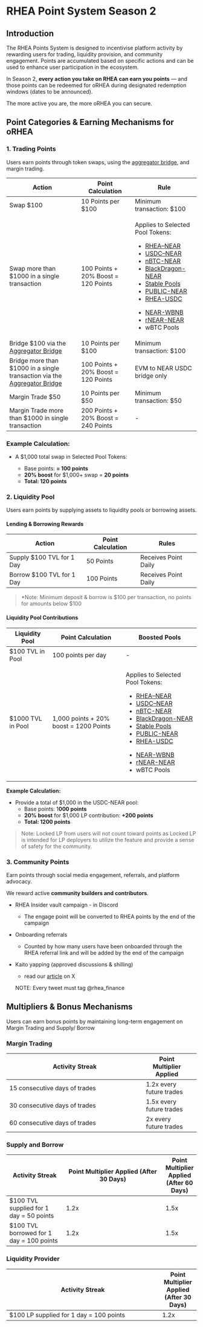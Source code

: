 # RHEA Point System Season 2

## **Introduction**

The RHEA Points System is designed to incentivise platform activity by rewarding users for trading, liquidity provision, and community engagement. Points are accumulated based on specific actions and can be used to enhance user participation in the ecosystem.

In Season 2, **every action you take on RHEA can earn you points** — and those points can be redeemed for oRHEA during designated redemption windows (dates to be announced).

The more active you are, the more oRHEA you can secure.



## **Point Categories & Earning Mechanisms for oRHEA**

### **1. Trading Points**

Users earn points through token swaps, using the [aggregator bridge](https://dex.rhea.finance/bridge), and margin trading.

| Action                                                                                                       | Point Calculation                   | Rule                                                                                                                                                                                                                                                                                                                                                                                                                                                                                                                                                                                                                                                                                                                                                                                                                                  |
| ------------------------------------------------------------------------------------------------------------ | ----------------------------------- | ------------------------------------------------------------------------------------------------------------------------------------------------------------------------------------------------------------------------------------------------------------------------------------------------------------------------------------------------------------------------------------------------------------------------------------------------------------------------------------------------------------------------------------------------------------------------------------------------------------------------------------------------------------------------------------------------------------------------------------------------------------------------------------------------------------------------------------- |
| Swap $100                                                                                                    | 10 Points per $100                  | Minimum transaction: $100                                                                                                                                                                                                                                                                                                                                                                                                                                                                                                                                                                                                                                                                                                                                                                                                             |
| Swap more than $1000 in a single transaction                                                                 | 100 Points + 20% Boost = 120 Points | <p>Applies to Selected Pool Tokens:<br></p><ul><li><a href="https://app.rhea.finance/pool/6458">RHEA–NEAR</a></li><li><a href="https://app.rhea.finance/pool/4512">USDC–NEAR</a></li><li><a href="https://app.rhea.finance/sauce/5949">nBTC-NEAR</a></li><li><a href="https://app.rhea.finance/pool/4276">BlackDragon-NEAR</a></li><li><a href="https://app.rhea.finance/pools?activeTab=stable">Stable Pools </a></li><li><a href="https://app.rhea.finance/pool/6503">PUBLIC-NEAR</a></li><li><a href="https://app.rhea.finance/poolV2/17208628f84f5d6ad33f0da3bbbeb27ffcb398eac501a31bd6ad2011e36133a1%3C%3Etoken.rhealab.near@100">RHEA-USDC </a></li></ul><ul><li><a href="https://app.rhea.finance/pool/5154">NEAR-WBNB </a></li><li><a href="https://app.rhea.finance/sauce/6494">rNEAR-NEAR</a></li><li>wBTC Pools </li></ul> |
| Bridge $100 via the [Aggregator Bridge ](https://dex.rhea.finance/bridge)                                    | 10 Points per $100                  | Minimum transaction: $100                                                                                                                                                                                                                                                                                                                                                                                                                                                                                                                                                                                                                                                                                                                                                                                                             |
| Bridge more than $1000 in a single transaction via the [Aggregator Bridge ](https://dex.rhea.finance/bridge) | 100 Points + 20% Boost = 120 Points | EVM to NEAR USDC bridge only                                                                                                                                                                                                                                                                                                                                                                                                                                                                                                                                                                                                                                                                                                                                                                                                          |
| Margin Trade $50                                                                                             | 10 Points per $50                   | Minimum transaction: $50                                                                                                                                                                                                                                                                                                                                                                                                                                                                                                                                                                                                                                                                                                                                                                                                              |
| Margin Trade more than $1000 in single transaction                                                           | 200 Points + 20% Boost = 240 Points | -                                                                                                                                                                                                                                                                                                                                                                                                                                                                                                                                                                                                                                                                                                                                                                                                                                     |

### **Example Calculation:**

*   A $1,000 total swap in Selected Pool Tokens:

    * Base points: **= 100 points**
    * **20% boost** for $1,000+ swap = **20 points**
    * **Total: 120 points**



### 2. Liquidity Pool

Users earn points by supplying assets to liquidity pools or borrowing assets.

#### Lending & Borrowing Rewards

| Action                    | Point Calculation | Rules                |
| ------------------------- | ----------------- | -------------------- |
| Supply $100 TVL for 1 Day | 50 Points         | Receives Point Daily |
| Borrow $100 TVL for 1 Day | 100 Points        | Receives Point Daily |

> \*Note: Minimum deposit & borrow is $100 per transaction, no points for amounts below $100

#### Liquidity Pool Contributions

| Liquidity Pool    | Point Calculation                      | Boosted Pools                                                                                                                                                                                                                                                                                                                                                                                                                                                                                                                                                                                                                                                                                                                                                                                                                                |
| ----------------- | -------------------------------------- | -------------------------------------------------------------------------------------------------------------------------------------------------------------------------------------------------------------------------------------------------------------------------------------------------------------------------------------------------------------------------------------------------------------------------------------------------------------------------------------------------------------------------------------------------------------------------------------------------------------------------------------------------------------------------------------------------------------------------------------------------------------------------------------------------------------------------------------------- |
| $100 TVL in Pool  | 100 points per day                     | -                                                                                                                                                                                                                                                                                                                                                                                                                                                                                                                                                                                                                                                                                                                                                                                                                                            |
| $1000 TVL in Pool | 1,000 points + 20% boost = 1200 Points | <p></p><p>Applies to Selected Pool Tokens:<br></p><ul><li><a href="https://app.rhea.finance/pool/6458">RHEA–NEAR</a></li><li><a href="https://app.rhea.finance/pool/4512">USDC–NEAR</a></li><li><a href="https://app.rhea.finance/sauce/5949">nBTC-NEAR</a></li><li><a href="https://app.rhea.finance/pool/4276">BlackDragon-NEAR</a></li><li><a href="https://app.rhea.finance/pools?activeTab=stable">Stable Pools </a></li><li><a href="https://app.rhea.finance/pool/6503">PUBLIC-NEAR</a></li><li><a href="https://app.rhea.finance/poolV2/17208628f84f5d6ad33f0da3bbbeb27ffcb398eac501a31bd6ad2011e36133a1%3C%3Etoken.rhealab.near@100">RHEA-USDC </a></li></ul><ul><li><a href="https://app.rhea.finance/pool/5154">NEAR-WBNB </a></li><li><a href="https://app.rhea.finance/sauce/6494">rNEAR-NEAR</a></li><li>wBTC Pools </li></ul> |

**Example Calculation:**

* Provide a total of $1,000 in the USDC-NEAR pool:
  * Base points: 1**000 points**
  * **20% boost** for $1,000 LP contribution: **+200 points**
  * **Total: 1200 points**



> Note: Locked LP from users will not count toward points as Locked LP is intended for LP deployers to utilize the feature and provide a sense of safety for the community.

### 3. Community Points

Earn points through social media engagement, referrals, and platform advocacy.

We reward active **community builders and contributors**.

* RHEA Insider vault campaign - in Discord
  * The engage point will be converted to RHEA points by the end of the campaign
* Onboarding referrals
  * Counted by how many users have been onboarded through the RHEA referral link and will be added by the end of the campaign
*   Kaito yapping (approved discussions & shilling)

    * read our [article](https://x.com/rhea_finance/status/1955283722187706621) on X&#x20;

    NOTE: Every tweet must tag @rhea\_finance



## Multipliers & Bonus Mechanisms

Users can earn bonus points by maintaining long-term engagement on Margin Trading and Supply/ Borrow

### Margin Trading

<table><thead><tr><th width="345.86328125">Activity Streak</th><th>Point Multiplier Applied</th><th data-hidden></th></tr></thead><tbody><tr><td>15 consecutive days of trades</td><td>1.2x every future trades</td><td></td></tr><tr><td>30 consecutive days of trades</td><td>1.5x every future trades</td><td></td></tr><tr><td>60 consecutive days of trades</td><td>2x every future trades</td><td></td></tr></tbody></table>

### Supply and Borrow&#x20;

<table><thead><tr><th width="147.7451171875">Activity Streak</th><th width="285.75390625">Point Multiplier Applied (After 30 Days)</th><th>Point Multiplier Applied (After 60 Days)</th></tr></thead><tbody><tr><td>$100 TVL supplied for 1 day = 50 points</td><td>1.2x</td><td>1.5x</td></tr><tr><td>$100 TVL borrowed for 1 day = 100 points</td><td>1.2x</td><td>1.5x</td></tr></tbody></table>

### Liquidity Provider

<table><thead><tr><th width="388.6396484375">Activity Streak</th><th>Point Multiplier Applied (After 30 Days)</th></tr></thead><tbody><tr><td>$100 LP supplied for 1 day = 100 points</td><td>1.2x</td></tr></tbody></table>

